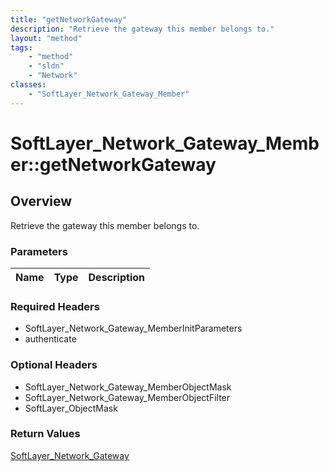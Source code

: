 ```yaml
---
title: "getNetworkGateway"
description: "Retrieve the gateway this member belongs to."
layout: "method"
tags:
    - "method"
    - "sldn"
    - "Network"
classes:
    - "SoftLayer_Network_Gateway_Member"
---
```

# SoftLayer_Network_Gateway_Member::getNetworkGateway
## Overview 
Retrieve the gateway this member belongs to.

### Parameters 
|Name | Type | Description |
| --- | --- | --- |


### Required Headers
* SoftLayer_Network_Gateway_MemberInitParameters
* authenticate

### Optional Headers
* SoftLayer_Network_Gateway_MemberObjectMask
* SoftLayer_Network_Gateway_MemberObjectFilter
* SoftLayer_ObjectMask

### Return Values
<a href='/reference/datatypes/SoftLayer_Network_Gateway'>SoftLayer_Network_Gateway </a>
